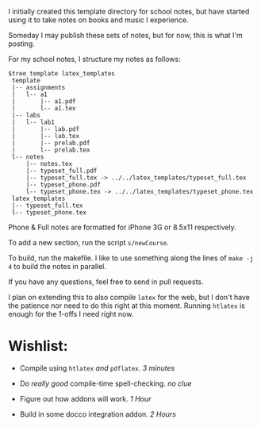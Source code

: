 I initially created this template directory for school notes, but have started
using it to take notes on books and music I experience.

Someday I may publish these sets of notes, but for now, this is what I'm
posting.

For my school notes, I structure my notes as follows:
```
$tree template latex_templates
 template
 |-- assignments
 |   l-- a1
 |       |-- a1.pdf
 |       l-- a1.tex
 |-- labs
 |   l-- lab1
 |       |-- lab.pdf
 |       |-- lab.tex
 |       |-- prelab.pdf
 |       l-- prelab.tex
 l-- notes
     |-- notes.tex
     |-- typeset_full.pdf
     |-- typeset_full.tex -> ../../latex_templates/typeset_full.tex
     |-- typeset_phone.pdf
     l-- typeset_phone.tex -> ../../latex_templates/typeset_phone.tex
 latex_templates
 |-- typeset_full.tex
 l-- typeset_phone.tex
```

Phone & Full notes are formatted for iPhone 3G or 8.5x11 respectively.

To add a new section, run the script `s/newCourse`.

To build, run the makefile. I like to use something along the lines of
`make -j 4` to build the notes in parallel.

If you have any questions, feel free to send in pull requests.

I plan on extending this to also compile `latex` for the web, but I don't have
the patience nor need to do this right at this moment. Running `htlatex` is
enough for the 1-offs I need right now.

# Wishlist:
- Compile using `htlatex` _and_ `pdflatex`. *3 minutes*

- Do _really good_ compile-time spell-checking. *no clue*

- Figure out how addons will work. *1 Hour*

- Build in some docco integration addon. *2 Hours*
